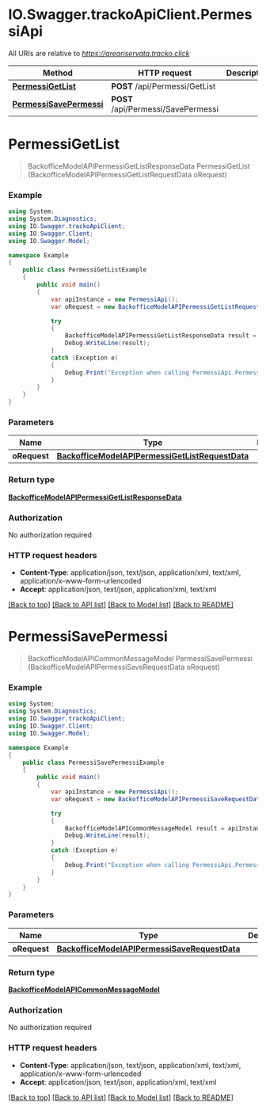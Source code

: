 # IO.Swagger.trackoApiClient.PermessiApi

All URIs are relative to *https://areariservata.tracko.click*

Method | HTTP request | Description
------------- | ------------- | -------------
[**PermessiGetList**](PermessiApi.md#permessigetlist) | **POST** /api/Permessi/GetList | 
[**PermessiSavePermessi**](PermessiApi.md#permessisavepermessi) | **POST** /api/Permessi/SavePermessi | 


<a name="permessigetlist"></a>
# **PermessiGetList**
> BackofficeModelAPIPermessiGetListResponseData PermessiGetList (BackofficeModelAPIPermessiGetListRequestData oRequest)



### Example
```csharp
using System;
using System.Diagnostics;
using IO.Swagger.trackoApiClient;
using IO.Swagger.Client;
using IO.Swagger.Model;

namespace Example
{
    public class PermessiGetListExample
    {
        public void main()
        {
            var apiInstance = new PermessiApi();
            var oRequest = new BackofficeModelAPIPermessiGetListRequestData(); // BackofficeModelAPIPermessiGetListRequestData | 

            try
            {
                BackofficeModelAPIPermessiGetListResponseData result = apiInstance.PermessiGetList(oRequest);
                Debug.WriteLine(result);
            }
            catch (Exception e)
            {
                Debug.Print("Exception when calling PermessiApi.PermessiGetList: " + e.Message );
            }
        }
    }
}
```

### Parameters

Name | Type | Description  | Notes
------------- | ------------- | ------------- | -------------
 **oRequest** | [**BackofficeModelAPIPermessiGetListRequestData**](BackofficeModelAPIPermessiGetListRequestData.md)|  | 

### Return type

[**BackofficeModelAPIPermessiGetListResponseData**](BackofficeModelAPIPermessiGetListResponseData.md)

### Authorization

No authorization required

### HTTP request headers

 - **Content-Type**: application/json, text/json, application/xml, text/xml, application/x-www-form-urlencoded
 - **Accept**: application/json, text/json, application/xml, text/xml

[[Back to top]](#) [[Back to API list]](../README.md#documentation-for-api-endpoints) [[Back to Model list]](../README.md#documentation-for-models) [[Back to README]](../README.md)

<a name="permessisavepermessi"></a>
# **PermessiSavePermessi**
> BackofficeModelAPICommonMessageModel PermessiSavePermessi (BackofficeModelAPIPermessiSaveRequestData oRequest)



### Example
```csharp
using System;
using System.Diagnostics;
using IO.Swagger.trackoApiClient;
using IO.Swagger.Client;
using IO.Swagger.Model;

namespace Example
{
    public class PermessiSavePermessiExample
    {
        public void main()
        {
            var apiInstance = new PermessiApi();
            var oRequest = new BackofficeModelAPIPermessiSaveRequestData(); // BackofficeModelAPIPermessiSaveRequestData | 

            try
            {
                BackofficeModelAPICommonMessageModel result = apiInstance.PermessiSavePermessi(oRequest);
                Debug.WriteLine(result);
            }
            catch (Exception e)
            {
                Debug.Print("Exception when calling PermessiApi.PermessiSavePermessi: " + e.Message );
            }
        }
    }
}
```

### Parameters

Name | Type | Description  | Notes
------------- | ------------- | ------------- | -------------
 **oRequest** | [**BackofficeModelAPIPermessiSaveRequestData**](BackofficeModelAPIPermessiSaveRequestData.md)|  | 

### Return type

[**BackofficeModelAPICommonMessageModel**](BackofficeModelAPICommonMessageModel.md)

### Authorization

No authorization required

### HTTP request headers

 - **Content-Type**: application/json, text/json, application/xml, text/xml, application/x-www-form-urlencoded
 - **Accept**: application/json, text/json, application/xml, text/xml

[[Back to top]](#) [[Back to API list]](../README.md#documentation-for-api-endpoints) [[Back to Model list]](../README.md#documentation-for-models) [[Back to README]](../README.md)


